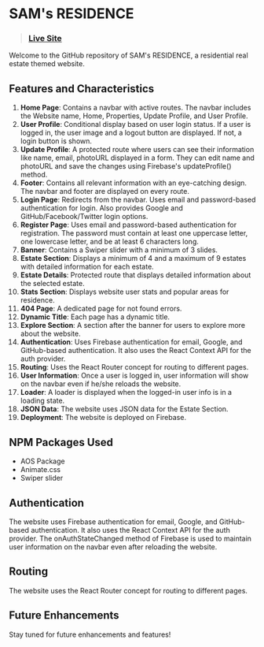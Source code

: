 # SAM's RESIDENCE

>### **[Live Site](https://assignment-9-3c4cb.web.app)**

Welcome to the GitHub repository of SAM's RESIDENCE, a residential real estate themed website.

## Features and Characteristics

1. **Home Page**: Contains a navbar with active routes. The navbar includes the Website name, Home, Properties, Update Profile, and User Profile.
2. **User Profile**: Conditional display based on user login status. If a user is logged in, the user image and a logout button are displayed. If not, a login button is shown.
3. **Update Profile**: A protected route where users can see their information like name, email, photoURL displayed in a form. They can edit name and photoURL and save the changes using Firebase's updateProfile() method.
4. **Footer**: Contains all relevant information with an eye-catching design. The navbar and footer are displayed on every route.
5. **Login Page**: Redirects from the navbar. Uses email and password-based authentication for login. Also provides Google and GitHub/Facebook/Twitter login options.
6. **Register Page**: Uses email and password-based authentication for registration. The password must contain at least one uppercase letter, one lowercase letter, and be at least 6 characters long.
7. **Banner**: Contains a Swiper slider with a minimum of 3 slides.
8. **Estate Section**: Displays a minimum of 4 and a maximum of 9 estates with detailed information for each estate.
9. **Estate Details**: Protected route that displays detailed information about the selected estate.
10. **Stats Section**: Displays website user stats and popular areas for residence.
11. **404 Page**: A dedicated page for not found errors.
12. **Dynamic Title**: Each page has a dynamic title.
13. **Explore Section**: A section after the banner for users to explore more about the website.
14. **Authentication**: Uses Firebase authentication for email, Google, and GitHub-based authentication. It also uses the React Context API for the auth provider.
15. **Routing**: Uses the React Router concept for routing to different pages.
16. **User Information**: Once a user is logged in, user information will show on the navbar even if he/she reloads the website.
17. **Loader**: A loader is displayed when the logged-in user info is in a loading state.
18. **JSON Data**: The website uses JSON data for the Estate Section.
19. **Deployment**: The website is deployed on Firebase.

## NPM Packages Used

- AOS Package
- Animate.css
- Swiper slider

## Authentication

The website uses Firebase authentication for email, Google, and GitHub-based authentication. It also uses the React Context API for the auth provider. The onAuthStateChanged method of Firebase is used to maintain user information on the navbar even after reloading the website.

## Routing

The website uses the React Router concept for routing to different pages.

## Future Enhancements

Stay tuned for future enhancements and features!

